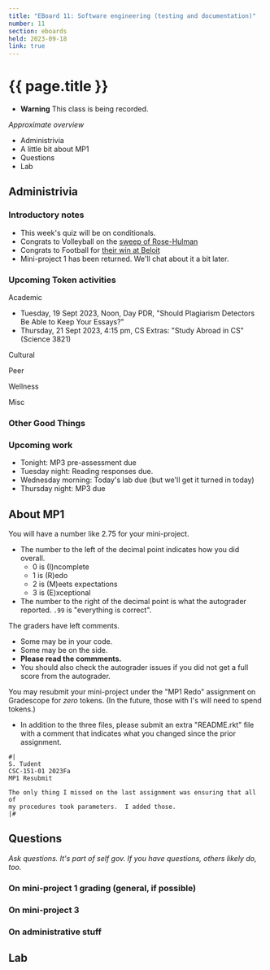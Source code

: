 ```yaml
---
title: "EBoard 11: Software engineering (testing and documentation)"
number: 11
section: eboards
held: 2023-09-18
link: true
---
```

# {{ page.title }}

* **Warning** This class is being recorded.

_Approximate overview_

* Administrivia
* A little bit about MP1
* Questions
* Lab

Administrivia
-------------

### Introductory notes

* This week's quiz will be on conditionals.  
* Congrats to Volleyball on the [sweep of Rose-Hulman](https://pioneers.grinnell.edu/news/2023/9/16/womens-volleyball-blistering-hitting-performances-propels-gc-volleyball-team-to-sweep-of-rose-hulman.aspx)
* Congrats to Football for [their win at Beloit](https://pioneers.grinnell.edu/news/2023/9/16/football-explosive-2nd-half-propels-grinnell-football-team-to-come-from-behind-win-over-beloit.aspx)
* Mini-project 1 has been returned.  We'll chat about it a bit later.

### Upcoming Token activities

Academic

* Tuesday, 19 Sept 2023, Noon, Day PDR, "Should Plagiarism Detectors Be
  Able to Keep Your Essays?"
* Thursday, 21 Sept 2023, 4:15 pm, CS Extras: "Study Abroad in CS"
  (Science 3821)

Cultural

Peer

Wellness

Misc

### Other Good Things

### Upcoming work

* Tonight: MP3 pre-assessment due
* Tuesday night: Reading responses due.
* Wednesday morning: Today's lab due (but we'll get it turned in today)
* Thursday night: MP3 due

About MP1
---------

You will have a number like 2.75 for your mini-project.

* The number to the left of the decimal point indicates how
  you did overall.  
    * 0 is (I)ncomplete
    * 1 is (R)edo
    * 2 is (M)eets expectations
    * 3 is (E)xceptional
* The number to the right of the decimal point is what the
  autograder reported.  `.99` is "everything is correct".

The graders have left comments.  

* Some may be in your code.
* Some may be on the side.
* **Please read the commments.**
* You should also check the autograder issues if you did not
  get a full score from the autograder.

You may resubmit your mini-project under the "MP1 Redo" assignment
on Gradescope for _zero_ tokens.  (In the future, those with I's will
need to spend tokens.)

* In addition to the three files, please submit an extra 
  "README.rkt" file with a comment that indicates what you changed
  since the prior assignment.

```
#|
S. Tudent
CSC-151-01 2023Fa
MP1 Resubmit

The only thing I missed on the last assignment was ensuring that all of
my procedures took parameters.  I added those.
|#
```

Questions
---------

_Ask questions.  It's part of self gov.  If you have questions, others
likely do, too._

### On mini-project 1 grading (general, if possible)

### On mini-project 3

### On administrative stuff

Lab
---
